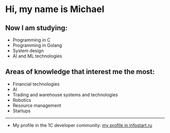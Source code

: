 # Hi, my name is Michael

## Now I am studying:
* Programming in C
* Programming in Golang
* System design
* AI and ML technologies

## Areas of knowledge that interest me the most:
* Financial technologies
* AI
* Trading and warehouse systems and technologies
* Robotics
* Resource management
* Startups
  


---
* My profile in the 1C developer community: [my profile in infostart.ru](https://infostart.ru/profile/481012)



<!--
**idalgo-2021/idalgo-2021** is a ✨ _special_ ✨ repository because its `README.md` (this file) appears on your GitHub profile.

Here are some ideas to get you started:

- 🔭 I’m currently working on ...
- 🌱 I’m currently learning ...
- 👯 I’m looking to collaborate on ...
- 🤔 I’m looking for help with ...
- 💬 Ask me about ...
- 📫 How to reach me: ...
- 😄 Pronouns: ...
- ⚡ Fun fact: ...
-->
